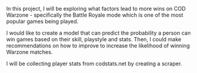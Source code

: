 In this project, I will be exploring what factors lead to more wins on COD Warzone - specifically the Battle Royale mode which is one of the most popular games being played.

I would like to create a model that can predict the probability a person can win games based on their skill, playstyle and stats. Then, I could make recommendations on how to improve to increase the likelihood of winning Warzone matches.

I will be collecting player stats from codstats.net by creating a scraper.
